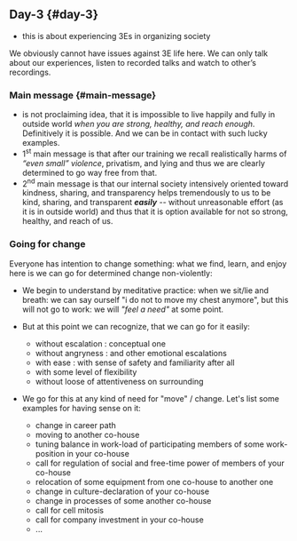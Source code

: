 ## Day-3 {#day-3}

*   this is about experiencing 3Es in organizing society

We obviously cannot have issues against 3E life here. We can only talk about our experiences, listen to recorded talks and watch to other’s recordings.

### Main message {#main-message}

*   is not proclaiming idea, that it is impossible to live happily and fully in outside world _when you are strong, healthy, and reach enough_. Definitively it is possible. And we can be in contact with such lucky examples.
*   1<sup>st</sup> main message is that after our training we recall realistically harms of _“even small” violence_, privatism, and lying and thus we are clearly determined to go way free from that.
*   2<sup>nd</sup> main message is that our internal society intensively oriented toward kindness, sharing, and transparency helps tremendously to us to be kind, sharing, and transparent **_easily_** -- without unreasonable effort (as it is in outside world) and thus that it is option available for not so strong, healthy, and reach of us.

### Going for change

Everyone has intention to change something: what we find, learn, and enjoy here is we can go for determined change non-violently:
*   We begin to understand by meditative practice: when we sit/lie and breath: we can say ourself "i do not to move my chest anymore", but this will not go to work: we will *"feel a need"* at some point. 
*   But at this point we can recognize, that we can go for it easily:
    -   without escalation : conceptual one
    -   without angryness : and other emotional escalations
    -   with ease : with sense of safety and familiarity after all
    -   with some level of flexibility
    -   without loose of attentiveness on surrounding

*   We go for this at any kind of need for "move" / change. Let's list some examples for having sense on it:
    -    change in career path
    -    moving to another co-house
    -    tuning balance in work-load of participating members of some work-position in your co-house
    -    call for regulation of social and free-time power of members of your co-house
    -    relocation of some equipment from one co-house to another one
    -    change in culture-declaration of your co-house
    -    change in processes of some another co-house
    -    call for cell mitosis
    -    call for company investment in your co-house
    -    ...

